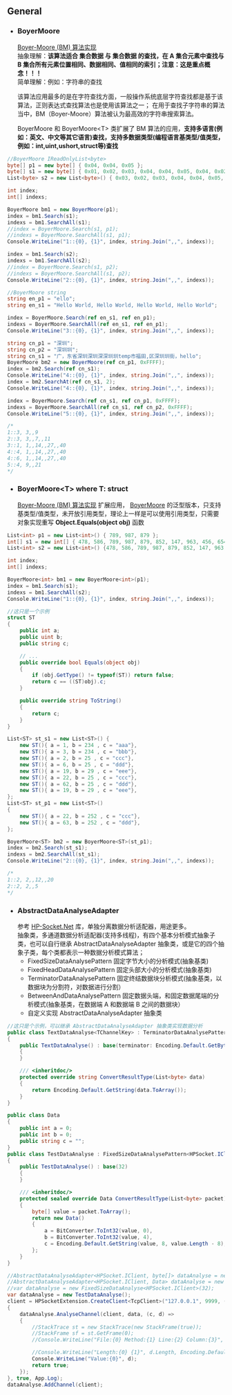 ﻿## General



* ### BoyerMoore 
    [Boyer-Moore (BM) 算法实现](https://baike.baidu.com/item/Boyer-%20Moore%E7%AE%97%E6%B3%95/16548374?fr=aladdin)  
抽象理解：<b>该算法适合 集合数据 与 集合数据 的查找，在 A 集合元素中查找与 B 集合所有元素位置相同、数据相同、值相同的索引；注意：这是重点概念！！！</b>  
简单理解：例如：字符串的查找  

    该算法应用最多的是在字符查找方面，一般操作系统底层字符查找都是基于该算法，正则表达式查找算法也是使用该算法之一；
在用于查找子字符串的算法当中，BM（Boyer-Moore）算法被认为最高效的字符串搜索算法。

    BoyerMoore 和 BoyerMoore&lt;T&gt; 类扩展了 BM 算法的应用，<b>支持多语言(例如：英文、中文等其它语言)查找，支持多数据类型(编程语言基类型/值类型，例如：int,uint,ushort,struct等)查找</b>

```C#
//BoyerMoore IReadOnlyList<byte>
byte[] p1 = new byte[] { 0x04, 0x04, 0x05 };
byte[] s1 = new byte[] { 0x01, 0x02, 0x03, 0x04, 0x04, 0x05, 0x04, 0x02, 0x01, 0x04, 0x04, 0x05, 0x04, 0x03 };
List<byte> s2 = new List<byte>() { 0x03, 0x02, 0x03, 0x04, 0x04, 0x05, 0x03, 0x04, 0x04, 0x05, 0x01, 0x04, 0x04, 0x05, 0x04, 0x03 };

int index;
int[] indexs;

BoyerMoore bm1 = new BoyerMoore(p1);
index = bm1.Search(s1);
indexs = bm1.SearchAll(s1);
//index = BoyerMoore.Search(s1, p1);
//indexs = BoyerMoore.SearchAll(s1, p1);
Console.WriteLine("1::{0}, {1}", index, string.Join(",,", indexs));

index = bm1.Search(s2);
indexs = bm1.SearchAll(s2);
//index = BoyerMoore.Search(s1, p2);
//indexs = BoyerMoore.SearchAll(s1, p2);
Console.WriteLine("2::{0}, {1}", index, string.Join(",,", indexs));

//BoyerMoore string
string en_p1 = "ello";
string en_s1 = "Hello World, Hello World, Hello World, Hello World";

index = BoyerMoore.Search(ref en_s1, ref en_p1);
indexs = BoyerMoore.SearchAll(ref en_s1, ref en_p1);
Console.WriteLine("3::{0}, {1}", index, string.Join(",,", indexs));

string cn_p1 = "深圳";
string cn_p2 = "深圳圳";
string cn_s1 = "广，东省深圳深圳深深圳圳temp市福田,区深圳圳街，hello";
BoyerMoore bm2 = new BoyerMoore(ref cn_p1, 0xFFFF);
index = bm2.Search(ref cn_s1);
Console.WriteLine("4::{0}, {1}", index, string.Join(",,", indexs));
index = bm2.SearchAt(ref cn_s1, 2);
Console.WriteLine("4::{0}, {1}", index, string.Join(",,", indexs));

index = BoyerMoore.Search(ref cn_s1, ref cn_p1, 0xFFFF);
indexs = BoyerMoore.SearchAll(ref cn_s1, ref cn_p2, 0xFFFF);
Console.WriteLine("5::{0}, {1}", index, string.Join(",,", indexs));

/*
1::3, 3,,9
2::3, 3,,7,,11
3::1, 1,,14,,27,,40
4::4, 1,,14,,27,,40
4::6, 1,,14,,27,,40
5::4, 9,,21
*/
```

* ### BoyerMoore&lt;T&gt; where T: struct
    [Boyer-Moore (BM) 算法实现](https://baike.baidu.com/item/Boyer-%20Moore%E7%AE%97%E6%B3%95/16548374?fr=aladdin) 扩展应用，
[BoyerMoore](#BoyerMoore) 的泛型版本，只支持基类型/值类型，未开放引用类型，理论上一样是可以使用引用类型，只需要对象实现重写 <b>Object.Equals(object obj)</b> 函数
```C#
List<int> p1 = new List<int>() { 789, 987, 879 };
int[] s1 = new int[] { 478, 586, 789, 987, 879, 852, 147, 963, 456, 654, 478, 586, 789, 987, 879, 852, 147, 963, 456, 654, 789, 987, 879 };
List<int> s2 = new List<int>() {478, 586, 789, 987, 879, 852, 147, 963, 456, 654, 478, 586, 789, 987, 879, 852, 147, 963, 456, 654, 789, 987, 879 };

int index;
int[] indexs;

BoyerMoore<int> bm1 = new BoyerMoore<int>(p1);
index = bm1.Search(s1);
indexs = bm1.SearchAll(s2);
Console.WriteLine("1::{0}, {1}", index, string.Join(",,", indexs));

//这只是一个示例
struct ST
{
    public int a;
    public uint b;
    public string c;

    // ...
    public override bool Equals(object obj)
    {
        if (obj.GetType() != typeof(ST)) return false;
        return c == ((ST)obj).c;
    }

    public override string ToString()
    {
        return c;
    }
}

List<ST> st_s1 = new List<ST>() {
    new ST(){ a = 1, b = 234 , c = "aaa"},
    new ST(){ a = 3, b = 234 , c = "bbb"},
    new ST(){ a = 2, b = 25 , c = "ccc"},
    new ST(){ a = 6, b = 25 , c = "ddd"},
    new ST(){ a = 19, b = 29 , c = "eee"},
    new ST(){ a = 22, b = 25 , c = "ccc"},
    new ST(){ a = 62, b = 25 , c = "ddd"},
    new ST(){ a = 19, b = 29 , c = "eee"},
};
List<ST> st_p1 = new List<ST>()
{
    new ST(){ a = 22, b = 252 , c = "ccc"},
    new ST(){ a = 63, b = 252 , c = "ddd"},
};

BoyerMoore<ST> bm2 = new BoyerMoore<ST>(st_p1);
index = bm2.Search(st_s1);
indexs = bm2.SearchAll(st_s1);
Console.WriteLine("2::{0}, {1}", index, string.Join(",,", indexs));

/*
1::2, 2,,12,,20
2::2, 2,,5
*/
```
  
* ### AbstractDataAnalyseAdapter 
    参考 [HP-Socket.Net](https://gitee.com/int2e/HPSocket.Net/tree/master) 库，单独分离数据分析适配器，用途更多。  
    抽象类，多通道数据分析适配器(支持多线程)，有四个基本分析模式抽象子类，也可以自行继承 AbstractDataAnalyseAdapter 抽象类，或是它的四个抽象子类，每个类都表示一种数据分析模式算法；
    * FixedSizeDataAnalysePattern 固定字节大小的分析模式(抽象基类)
    * FixedHeadDataAnalysePattern 固定头部大小的分析模式(抽象基类)
    * TerminatorDataAnalysePattern 固定终结数据块分析模式(抽象基类，以数据块为分割符，对数据进行分割）
    * BetweenAndDataAnalysePattern 固定数据头端，和固定数据尾端的分析模式(抽象基类，在数据端 A 和数据端 B 之间的数据块）
    * 自定义实现 AbstractDataAnalyseAdapter 抽象类
```C#
//这只是个示例，可以继承 AbstractDataAnalyseAdapter 抽象类实现数据分析
public class TextDataAnalyse<TChannelKey> : TerminatorDataAnalysePattern<TChannelKey, string>
{
    public TextDataAnalyse() : base(terminator: Encoding.Default.GetBytes("\r\n")) // 指定结束符为\r\n
    {
    }

    /// <inheritdoc/>
    protected override string ConvertResultType(List<byte> data)
    {
        return Encoding.Default.GetString(data.ToArray());
    }
}

public class Data
{
    public int a = 0;
    public int b = 0;
    public string c = "";
}
public class TestDataAnalyse : FixedSizeDataAnalysePattern<HPSocket.IClient, Data>
{
    public TestDataAnalyse() : base(32)
    {
    }

    /// <inheritdoc/>
    protected sealed override Data ConvertResultType(List<byte> packet)
    {
        byte[] value = packet.ToArray();
        return new Data()
        {
            a = BitConverter.ToInt32(value, 0),
            b = BitConverter.ToInt32(value, 4),
            c = Encoding.Default.GetString(value, 8, value.Length - 8),
        };
    }
}

//AbstractDataAnalyseAdapter<HPSocket.IClient, byte[]> dataAnalyse = new FixedSizeDataAnalyse<HPSocket.IClient>(32);
//AbstractDataAnalyseAdapter<HPSocket.IClient, Data> dataAnalyse = new TestDataAnalyse();
//var dataAnalyse = new FixedSizeDataAnalyse<HPSocket.IClient>(32);
var dataAnalyse = new TestDataAnalyse();
client = HPSocketExtension.CreateClient<TcpClient>("127.0.0.1", 9999, (HPSocket.IClient client, byte[] data) =>
{
    dataAnalyse.AnalyseChannel(client, data, (c, d) =>
    {
        //StackTrace st = new StackTrace(new StackFrame(true));
        //StackFrame sf = st.GetFrame(0);
        //Console.WriteLine("File:{0} Method:{1} Line:{2} Column:{3}", sf.GetFileName(), sf.GetMethod().Name, sf.GetFileLineNumber(), sf.GetFileColumnNumber());

        //Console.WriteLine("Length:{0} {1}", d.Length, Encoding.Default.GetString(d));
        Console.WriteLine("Value:{0}", d);
        return true;
    });
}, true, App.Log);
dataAnalyse.AddChannel(client);
```


 